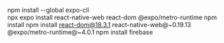 npm install --global expo-cli  
npx expo install react-native-web react-dom @expo/metro-runtime
npm install
npm install react-dom@18.3.1 react-native-web@~0.19.13 @expo/metro-runtime@~4.0.1
npm install firebase